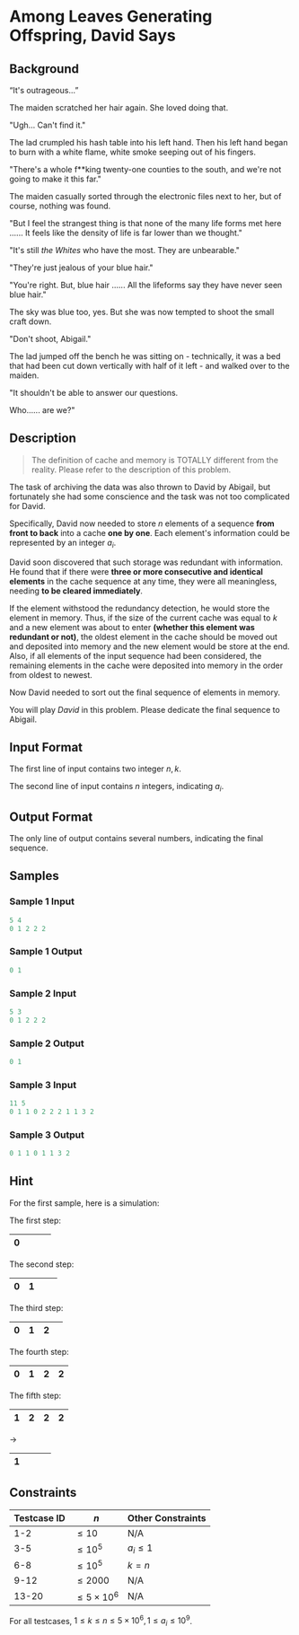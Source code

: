 # Among Leaves Generating Offspring, David Says

## Background

“It's outrageous...”

The maiden scratched her hair again. She loved doing that.

"Ugh... Can't find it."

The lad crumpled his hash table into his left hand. Then his left hand began to burn with a white flame, white smoke seeping out of his fingers.

"There's a whole f\*\*king twenty-one counties to the south, and we're not going to make it this far."

The maiden casually sorted through the electronic files next to her, but of course, nothing was found.

"But I feel the strangest thing is that none of the many life forms met here ...... It feels like the density of life is far lower than we thought."

"It's still *the Whites* who have the most. They are unbearable."

"They're just jealous of your blue hair."

"You're right. But, blue hair ...... All the lifeforms say they have never seen blue hair."

The sky was blue too, yes. But she was now tempted to shoot the small craft down.

"Don't shoot, Abigail."

The lad jumped off the bench he was sitting on - technically, it was a bed that had been cut down vertically with half of it left - and walked over to the maiden.

"It shouldn't be able to answer our questions. 



Who...... are we?"

## Description

> The definition of cache and memory is TOTALLY different from the reality. Please refer to the description of this problem.

The task of archiving the data was also thrown to David by Abigail, but fortunately she had some conscience and the task was not too complicated for David.

Specifically, David now needed to store $n$ elements of a sequence **from front to back** into a cache **one by one**. Each element's information could be represented by an integer $a_i$.

David soon discovered that such storage was redundant with information. He found that if there were **three or more consecutive and identical elements** in the cache sequence at any time, they were all meaningless, needing **to be cleared immediately**.

If the element withstood the redundancy detection, he would store the element in memory. Thus, if the size of the current cache was equal to $k$ and a new element was about to enter **(whether this element was redundant or not)**, the oldest element in the cache should be moved out and deposited into memory and the new element would be store at the end. Also, if all elements of the input sequence had been considered, the remaining elements in the cache were deposited into memory in the order from oldest to newest.

Now David needed to sort out the final sequence of elements in memory.

You will play *David* in this problem. Please dedicate the final sequence to Abigail.

## Input Format

The first line of input contains two integer $n,k$.

The second line of input contains $n$ integers, indicating $a_i$.

## Output Format

The only line of output contains several numbers, indicating the final sequence.

## Samples

### Sample 1 Input

```jsx
5 4
0 1 2 2 2
```

### Sample 1 Output

```jsx
0 1
```

### Sample 2 Input

```jsx
5 3
0 1 2 2 2
```

### Sample 2 Output

```jsx
0 1
```

### Sample 3 Input

```jsx
11 5
0 1 1 0 2 2 2 1 1 3 2
```

### Sample 3 Output

```jsx
0 1 1 0 1 1 3 2
```

## Hint

For the first sample, here is a simulation:

The first step:

| 0 | | | |
| --- | --- | --- | ---|

The second step:

| 0 | 1 | | |
| --- | --- | --- | ---|

The third step:

| 0 | 1 | 2 | |
| --- | --- | --- | ---|

The fourth step:

| 0 | 1 | 2 | 2 |
| --- | --- | --- | ---|

The fifth step:

| 1 | 2 | 2 | 2 |
| --- | --- | --- | ---|

$\to$

| 1 |  |  |  |
| --- | --- | --- | ---|

## Constraints

| Testcase ID | $n$       | Other Constraints |
| ----------- | ------- | ----------------- |
| 1-2         | $\le10$ | N/A               |
| 3-5         | $\le10^5$       | $a_i\le1$                |
| 6-8         | $\le10^5$       | $k=n$                 |
| 9-12        | $\le2000$       | N/A               |
| 13-20       | $\le5\times10^6$       | N/A               |

For all testcases, $1\le k\le n\le 5\times10^6,1\le a_i\le 10^9$.

